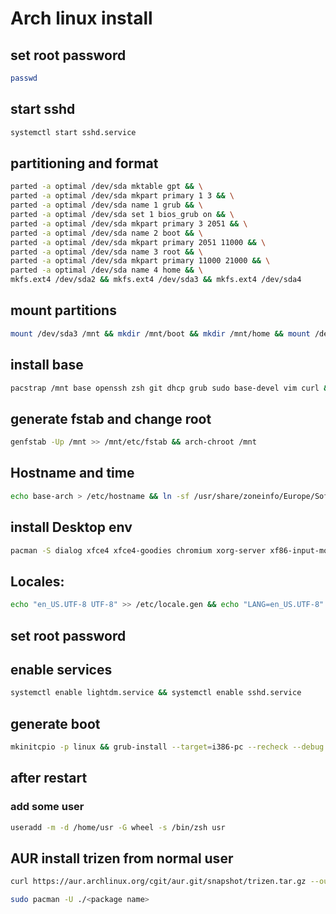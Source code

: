 # Arch linux install
## set root password
```bash
passwd
```
## start sshd
```bash
systemctl start sshd.service
```
## partitioning and format
```bash
parted -a optimal /dev/sda mktable gpt && \
parted -a optimal /dev/sda mkpart primary 1 3 && \
parted -a optimal /dev/sda name 1 grub && \
parted -a optimal /dev/sda set 1 bios_grub on && \
parted -a optimal /dev/sda mkpart primary 3 2051 && \
parted -a optimal /dev/sda name 2 boot && \
parted -a optimal /dev/sda mkpart primary 2051 11000 && \
parted -a optimal /dev/sda name 3 root && \
parted -a optimal /dev/sda mkpart primary 11000 21000 && \
parted -a optimal /dev/sda name 4 home && \
mkfs.ext4 /dev/sda2 && mkfs.ext4 /dev/sda3 && mkfs.ext4 /dev/sda4
```

## mount partitions
```bash
mount /dev/sda3 /mnt && mkdir /mnt/boot && mkdir /mnt/home && mount /dev/sda2 /mnt/boot/ && mount /dev/sda4 /mnt/home/
```
## install base
```bash
pacstrap /mnt base openssh zsh git dhcp grub sudo base-devel vim curl && git clone git://github.com/robbyrussell/oh-my-zsh.git ~/.oh-my-zsh && cp ~/.oh-my-zsh/templates/zshrc.zsh-template ~/.zshrc && chsh -s /bin/zsh
```

## generate fstab and change root
```bash
genfstab -Up /mnt >> /mnt/etc/fstab && arch-chroot /mnt
```
## Hostname and time
```bash
echo base-arch > /etc/hostname && ln -sf /usr/share/zoneinfo/Europe/Sofia /etc/localtime
```
## install Desktop env
```bash
pacman -S dialog xfce4 xfce4-goodies chromium xorg-server xf86-input-mouse xf86-input-keyboard xf86-video-vesa xorg-fonts-100dpi ttf-bitstream-vera freetype2 xorg-fonts-type1 alsa-utils xorg-xinit networkmanager networkmanager-openconnect networkmanager-openvpn networkmanager-pptp networkmanager-vpnc wget vi vim emacs mc lightdm lightdm-gtk-greeter network-manager-applet
```
## Locales:
```bash
echo "en_US.UTF-8 UTF-8" >> /etc/locale.gen && echo "LANG=en_US.UTF-8" >> /etc/locale.conf && echo "LC_COLLATE=C" >> /etc/locale.conf && echo "LC_TIME=en_US.UTF-8" >> /etc/locale.conf && echo "LC_MESSAGES=C" >> /etc/locale.conf && locale-gen
```

## set root password

## enable services
```bash
systemctl enable lightdm.service && systemctl enable sshd.service
```

## generate boot
```bash
mkinitcpio -p linux && grub-install --target=i386-pc --recheck --debug /dev/sda && grub-mkconfig -o /boot/grub/grub.cfg
```

## after restart

### add some user
```bash
useradd -m -d /home/usr -G wheel -s /bin/zsh usr
```

## AUR install trizen from normal user

```bash
curl https://aur.archlinux.org/cgit/aur.git/snapshot/trizen.tar.gz --output trizen.tar.gz && tar -xvf trizen.tar.gz && cd trizen/ && makepkg -s

sudo pacman -U ./<package name>
```
